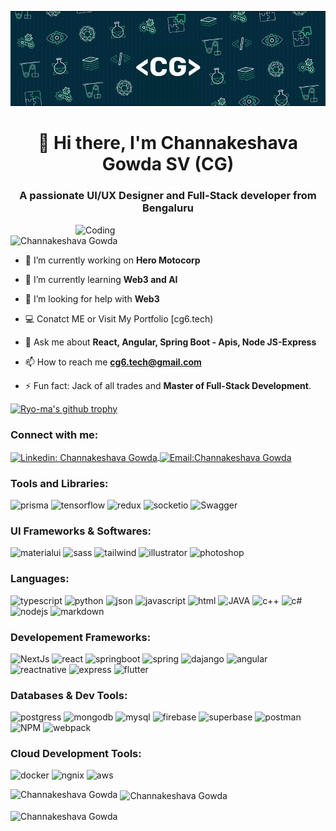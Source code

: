 [![MasterHead](cg_bg.gif)](https://github.com/cg6-tech)

<h1 align="center">👋 Hi there, I'm Channakeshava Gowda SV (CG)</h1>
<h3 align="center">A passionate UI/UX Designer and Full-Stack developer from Bengaluru</h3>

<img align="right" alt="Coding" width="400" src="https://cdn.dribbble.com/users/1162077/screenshots/5403918/media/d5dccb5d5818cba2c8fa0cb15fb578b3.gif" />

<p align="left"><img src="https://komarev.com/ghpvc/?username=cg6-tech&label=Profile%20views&color=0e75b6&style=flat" alt="Channakeshava Gowda" /></p>

-   🔭 I’m currently working on **Hero Motocorp**

-   🌱 I’m currently learning **Web3 and AI**

-   🤝 I’m looking for help with **Web3**

-   💻 Conatct ME or Visit My Portfolio [cg6.tech)

-   💬 Ask me about **React, Angular, Spring Boot - Apis, Node JS-Express**

-   📫 How to reach me **cg6.tech@gmail.com**

-   ⚡ Fun fact: Jack of all trades and **Master of Full-Stack Development**.

[![Ryo-ma's github trophy](https://github-profile-trophy.vercel.app/?username=cg6-tech&row=1)](https://github.com/ryo-ma/github-profile-trophy)

<h3 align="left">Connect with me:</h3>
<p align="left">
<a href="https://linkedin.com/in/cg6_tech" target="blank"><img align="center" src="https://img.shields.io/badge/LinkedIn-0077B5?&logo=linkedin&logoColor=white" alt="Linkedin: Channakeshava Gowda" />
</a>
<a href="mailto:cg6.tech@gmail.com" target="blank"><img align="center" src="https://img.shields.io/badge/Email-blue?style=flat-square&logo=gmail&logoColor=white" alt="Email:Channakeshava Gowda" /></a>
</p>

<h3 align="left">Tools and Libraries:</h3>
<p align="left">

![prisma](https://img.shields.io/badge/Prisma-3982CE?style=for-the-badge&logo=Prisma&logoColor=white)
![tensorflow](https://img.shields.io/badge/TensorFlow-FF6F00?style=for-the-badge&logo=TensorFlow&logoColor=white)
![redux](https://img.shields.io/badge/Redux-593D88?style=for-the-badge&logo=redux&logoColor=white)
![socketio](https://img.shields.io/badge/Socket.io-010101?&style=for-the-badge&logo=Socket.io&logoColor=white)
![Swagger](https://img.shields.io/badge/Swagger-85EA2D?style=for-the-badge&logo=Swagger&logoColor=white)

</p>

<h3 align="left">UI Frameworks & Softwares:</h3>
<p align="left">
  
![materialui](https://img.shields.io/badge/Material%20UI-007FFF?style=for-the-badge&logo=mui&logoColor=white)
![sass](https://img.shields.io/badge/Sass-CC6699?style=for-the-badge&logo=sass&logoColor=white)
![tailwind](https://img.shields.io/badge/Tailwind_CSS-38B2AC?style=for-the-badge&logo=tailwind-css&logoColor=white)
![illustrator](https://img.shields.io/badge/Adobe%20Illustrator-FF9A00?style=for-the-badge&logo=adobe%20illustrator&logoColor=white)
![photoshop](https://img.shields.io/badge/Adobe%20Photoshop-31A8FF?style=for-the-badge&logo=Adobe%20Photoshop&logoColor=black)

</p>
<h3 align="left">Languages:</h3>
<p align="left">

![typescript](https://img.shields.io/badge/TypeScript-007ACC?style=for-the-badge&logo=typescript&logoColor=white)
![python](https://img.shields.io/badge/Python-FFD43B?style=for-the-badge&logo=python&logoColor=blue)
![json](https://img.shields.io/badge/json-5E5C5C?style=for-the-badge&logo=json&logoColor=white)
![javascript](https://img.shields.io/badge/JavaScript-323330?style=for-the-badge&logo=javascript&logoColor=F7DF1E)
![html](https://img.shields.io/badge/HTML5-E34F26?style=for-the-badge&logo=html5&logoColor=white)
![JAVA](https://img.shields.io/badge/JAVA-ED8B00?style=for-the-badge&logo=openjdk&logoColor=white)
![c++](https://img.shields.io/badge/C%2B%2B-00599C?style=for-the-badge&logo=c%2B%2B&logoColor=white)
![c#](https://img.shields.io/badge/C%23-239120?style=for-the-badge&logo=c-sharp&logoColor=white)
![nodejs](https://img.shields.io/badge/Node.js-339933?style=for-the-badge&logo=nodedotjs&logoColor=white)
![markdown](https://img.shields.io/badge/Markdown-000000?style=for-the-badge&logo=markdown&logoColor=white)

</p>

<h3 align="left">Developement Frameworks:</h3>
<p align="left">

![NextJs](https://img.shields.io/badge/next.js-000000?style=for-the-badge&logo=nextdotjs&logoColor=white)
![react](https://img.shields.io/badge/React-20232A?style=for-the-badge&logo=react&logoColor=61DAFB)
![springboot](https://img.shields.io/badge/Spring_Boot-F2F4F9?style=for-the-badge&logo=spring-boot)
![spring](https://img.shields.io/badge/Spring-6DB33F?style=for-the-badge&logo=spring&logoColor=white)
![dajango](https://img.shields.io/badge/Django-092E20?style=for-the-badge&logo=django&logoColor=green)
![angular](https://img.shields.io/badge/Angular-CB3837?style=for-the-badge&logo=angular&logoColor=white) 
![reactnative](https://img.shields.io/badge/React_Native-20232A?style=for-the-badge&logo=react&logoColor=61DAFB)
![express](https://img.shields.io/badge/Express.js-000000?style=for-the-badge&logo=express&logoColor=white)
![flutter](https://img.shields.io/badge/Flutter-02569B?style=for-the-badge&logo=flutter&logoColor=white)

</p>
<h3 align="left">Databases & Dev Tools:</h3>
<p align="left">

![postgress](https://img.shields.io/badge/PostgreSQL-316192?style=for-the-badge&logo=postgresql&logoColor=white)
![mongodb](https://img.shields.io/badge/MongoDB-4EA94B?style=for-the-badge&logo=mongodb&logoColor=white)
![mysql](https://img.shields.io/badge/MySQL-005C84?style=for-the-badge&logo=mysql&logoColor=white)
![firebase](https://img.shields.io/badge/firebase-ffca28?style=for-the-badge&logo=firebase&logoColor=black)
![superbase](https://img.shields.io/badge/Supabase-181818?style=for-the-badge&logo=supabase&logoColor=white)
![postman](https://img.shields.io/badge/Postman-FF6C37?style=for-the-badge&logo=Postman&logoColor=white)
![NPM](https://img.shields.io/badge/npm-CB3837?style=for-the-badge&logo=npm&logoColor=white)
![webpack](https://img.shields.io/badge/Yarn-2C8EBB?style=for-the-badge&logo=yarn&logoColor=white)

</p>

<h3 align="left">Cloud Development Tools:</h3>
<p align="left">

![docker](https://img.shields.io/badge/Docker-2CA5E0?style=for-the-badge&logo=docker&logoColor=white)
![ngnix](https://img.shields.io/badge/Nginx-009639?style=for-the-badge&logo=nginx&logoColor=white)
![aws](https://img.shields.io/badge/Amazon_AWS-FF9900?style=for-the-badge&logo=amazonaws&logoColor=white)

<p>

<img align="left" src="https://github-readme-stats.vercel.app/api/top-langs?username=cg6-tech&show_icons=true&locale=en&hide_border=true&theme=transparent" alt="Channakeshava Gowda" /></p>

<p>&nbsp;<img align="center" src="https://github-readme-stats.vercel.app/api?username=cg6-tech&show_icons=true&locale=en&hide_border=true&theme=transparent" alt="Channakeshava Gowda" /></p>

<p><img align="center" src="https://github-readme-streak-stats.herokuapp.com/?user=cg6-tech&hide_border=true&theme=transparent" alt="Channakeshava Gowda" /></p>
